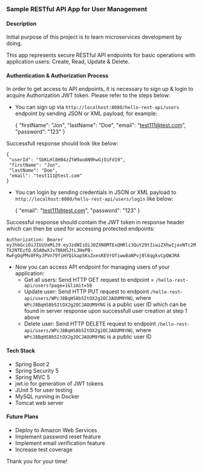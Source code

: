 ### Sample RESTful API App for User Management

#### Description

Initial purpose of this project is to learn microservices development by doing.

This app represents secure RESTful API endpoints for basic operations with application users: Create, Read, Update & Delete.

#### Authentication & Authorization Process

In order to get access to API endpoints, it is necessary to sign up & login to acquire Authorization JWT token. Please refer to the steps below:

* You can sign up via `http://localhost:8080/hello-rest-api/users` endpoint by sending JSON or XML payload, for example:


 	{
     "firstName": "Jon",
     "lastName": "Doe",
     "email": "test111@test.com",
     "password": "123"
     }
 
 Successfull response should look like below:
 
    {
     "userId": "SbKLHl8H04zZtW9ao8N9hwGjOiFd19",
     "firstName": "Jon",
     "lastName": "Doe",
     "email": "test111@test.com"
    }
    
* You can login by sending credentials in JSON or XML payload to `http://localhost:8080/hello-rest-api/users/login` like below:


    {
	 "email": "test111@test.com",
	 "password": "123"
    }

Successful response should contain the JWT token in response header which can then be used for accessing protected endpoints:

`Authorization: Bearer eyJhbGciOiJIUzUxMiJ9.eyJzdWIiOiJ0ZXN0MTExQHRlc3QuY29tIiwiZXhwIjoxNTc2MTk2NTEzfQ.65A0wXJv7NkHSJtL3HePB-RwFgOqPMs0FRyJPVn79fiHYQ1kapSKsZxesKEVrOfiww8aNPvj0l6qgkvCpQWJRA`

* Now you can access API endpoint for managing users of your application:
    * Get all users: Send HTTP GET request to endpoint = `/hello-rest-api/users?page=1&limit=50`
    * Update user: Send HTTP PUT request to endpoint `/hello-rest-api/users/WPcJ8BqHS8b5ItOX2g2OCJAOUM9YNG`, where `WPcJ8BqHS8b5ItOX2g2OCJAOUM9YNG` is a public user ID which can be found in server response upon successfull user creation at step 1 above
    * Delete user: Send HTTP DELETE request to endpoint `/hello-rest-api/users/WPcJ8BqHS8b5ItOX2g2OCJAOUM9YNG`, where `WPcJ8BqHS8b5ItOX2g2OCJAOUM9YNG` is a public user ID

#### Tech Stack

-  Spring Boot 2
-  Spring Security 5
-  Spring MVC 5
-  jwt.io for generation of JWT tokens
-  JUnit 5 for user testing
-  MySQL running in Docker
-  Tomcat web server

#### Future Plans

- Deploy to Amazon Web Services
- Implement password reset feature
- Implement email verification feature
- Increase test coverage

Thank you for your time!

